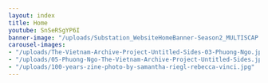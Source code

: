 ```yaml
---
layout: index
title: Home
youtube: SnSeRSgYP6I
banner-image: "/uploads/Substation_WebsiteHomeBanner-Season2_MULTISCAP.gif"
carousel-images:
- "/uploads/The-Vietnam-Archive-Project-Untitled-Sides-03-Phuong-Ngo.jpg"
- "/uploads/05-Phuong-Ngo-The-Vietnam-Archive-Project-Untitled-Sides.jpg"
- "/uploads/100-years-zine-photo-by-samantha-riegl-rebecca-vinci.jpg"
---
```

